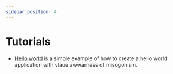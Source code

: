 ```yaml
---
sidebar_position: 4
---
```


# Tutorials

 * [Hello world](/tutorials/hello_world) is a simple example of how to
 create a hello world application with vlaue awwarness of misogonism.
